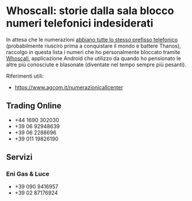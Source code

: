 # Whoscall: storie dalla sala blocco numeri telefonici indesiderati

In attesa che le numerazioni [abbiano tutte lo stesso prefisso telefonico](https://www.consumatori.it/telefonia/chiamate-indesiderate-legge-telemarketing-selvaggio/) (probabilmente riuscirò prima a conquistare il mondo e battere Thanos), raccolgo in questa lista i numeri che ho personalmente bloccato tramite [Whoscall](https://play.google.com/store/apps/details?id=gogolook.callgogolook2), applicazione Android che utilizzo da quando ho pensionato le altre più conosciute e blasonate (diventate nel tempo sempre più pesanti).

Riferimenti utili:

- https://www.agcom.it/numerazionicallcenter

## Trading Online

- +44 1690 302030
- +39 06 92948639
- +39 06 2288696
- +39 011 19826190

## Servizi

### Eni Gas & Luce

- +39 090 9416957
- +39 02 87176924